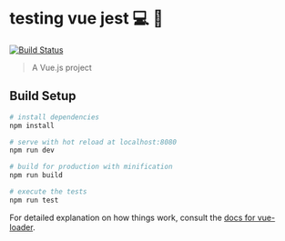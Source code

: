 # testing vue jest :computer: :microscope:

[![Build Status](https://travis-ci.org/zaratedev/testing-vue-jest.svg?branch=master)](https://travis-ci.org/zaratedev/testing-vue-jest)

> A Vue.js project

## Build Setup

``` bash
# install dependencies
npm install

# serve with hot reload at localhost:8080
npm run dev

# build for production with minification
npm run build

# execute the tests
npm run test
```

For detailed explanation on how things work, consult the [docs for vue-loader](http://vuejs.github.io/vue-loader).

